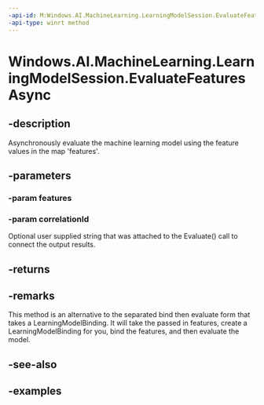```yaml
---
-api-id: M:Windows.AI.MachineLearning.LearningModelSession.EvaluateFeaturesAsync(Windows.Foundation.Collections.IMap{System.String,System.Object},System.String)
-api-type: winrt method
---
```


<!-- Method syntax.
public IAsyncOperation<LearningModelEvaluationResult> LearningModelSession.EvaluateFeaturesAsync(IMap<Object> features, String correlationId)
-->

# Windows.AI.MachineLearning.LearningModelSession.EvaluateFeaturesAsync

## -description
Asynchronously evaluate the machine learning model using the feature values in the map 'features'.
## -parameters
### -param features

### -param correlationId
Optional user supplied string that was attached to the Evaluate() call to connect the output results.
## -returns

## -remarks
This method is an alternative to the separated bind then evaluate form that takes a LearningModelBinding. It will take the passed in features, create a LearningModelBinding for you, bind the features, and then evaluate the model.
## -see-also

## -examples
